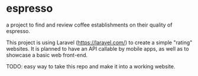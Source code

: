 # espresso
a project to find and review coffee establishments on their quality of espresso.

This project is using Laravel (https://laravel.com/) to create a simple "rating" websites.
It is planned to have an API callable by mobile apps, as well as to showcase a basic web front-end.

TODO: easy way to take this repo and make it into a working website.
